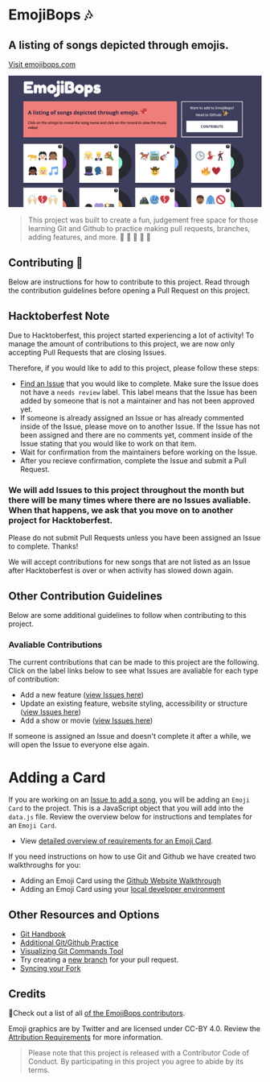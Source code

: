 # EmojiBops 🎶 

## A listing of songs depicted through emojis.
[Visit emojibops.com](https://emojibops.com)

![Screenshot of Emojibops homepage](readme/emojibops-screenshot.png)

> This project was built to create a fun, judgement free space for those learning Git and Github to practice making pull requests, branches, adding features, and more. 💛 💙 💜 💚 💖

## Contributing 🎁

Below are instructions for how to contribute to this project. Read through the contribution guidelines before opening a Pull Request on this project. 

## Hacktoberfest Note
Due to Hacktoberfest, this project started experiencing a lot of activity! To manage the amount of contributions to this project, we are now only accepting Pull Requests that are closing Issues.

Therefore, if you would like to add to this project, please follow these steps:

* [Find an Issue](https://github.com/brittanyrw/emojibops/issues) that you would like to complete. Make sure the Issue does not have a `needs review` label. This label means that the Issue has been added by someone that is not a maintainer and has not been approved yet.
* If someone is already assigned an Issue or has already commented inside of the Issue, please move on to another Issue. If the Issue has not been assigned and there are no comments yet, comment inside of the Issue stating that you would like to work on that item. 
* Wait for confirmation from the maintainers before working on the Issue. 
* After you recieve confirmation, complete the Issue and submit a Pull Request.

### We will add Issues to this project throughout the month but there will be many times where there are no Issues avaliable. When that happens, we ask that you move on to another project for Hacktoberfest. 

Please do not submit Pull Requests unless you have been assigned an Issue to complete. Thanks! 

We will accept contributions for new songs that are not listed as an Issue after Hacktoberfest is over or when activity has slowed down again. 

## Other Contribution Guidelines

Below are some additional guidelines to follow when contributing to this project. 

### Avaliable Contributions

The current contributions that can be made to this project are the following. Click on the label links below to see what Issues are avaliable for each type of contribution:

* Add a new feature ([view Issues here](https://github.com/brittanyrw/emojibops/labels/new%20feature))
* Update an existing feature, website styling, accessibility or structure ([view Issues here](https://github.com/brittanyrw/emojibops/issues?q=is%3Aopen+is%3Aissue+label%3Aenhancement))
* Add a show or movie ([view Issues here](https://github.com/brittanyrw/emojibops/labels/add%20song))

If someone is assigned an Issue and doesn't complete it after a while, we will open the Issue to everyone else again.

# Adding a Card

If you are working on an [Issue to add a song](https://github.com/brittanyrw/emojibops/labels/add%20song), you will be adding an `Emoji Card` to the project. This is a JavaScript object that you will add into the `data.js` file. Review the overview below for instructions and templates for an `Emoji Card`.

* View [detailed overview of requirements for an Emoji Card](/docs/card_overview.md).

If you need instructions on how to use Git and Github we have created two walkthroughs for you:
* Adding an Emoji Card using the [Github Website Walkthrough](/docs/github_ui_walkthrough.md)
* Adding an Emoji Card using your [local developer environment](/docs/local_dev_walkthrough.md)

## Other Resources and Options
* [Git Handbook](https://guides.github.com/introduction/git-handbook/)
* [Additional Git/Github Practice](https://try.github.io/)
* [Visualizing Git Commands Tool](https://git-school.github.io/visualizing-git/)
* Try creating a [new branch](https://github.com/Kunena/Kunena-Forum/wiki/Create-a-new-branch-with-git-and-manage-branches) for your pull request.
* [Syncing your Fork](https://help.github.com/en/articles/syncing-a-fork)

## Credits

💖Check out a list of all [of the EmojiBops contributors](https://github.com/brittanyrw/emojibops/graphs/contributors).

Emoji graphics are by Twitter and are licensed under CC-BY 4.0. Review the [Attribution Requirements](https://github.com/twitter/twemoji#attribution-requirements) for more information.

> Please note that this project is released with a Contributor Code of Conduct. By participating in this project you agree to abide by its terms.
